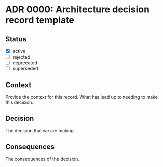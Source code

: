 <!-- File format adr/adr-0000-project-keyword.md -->

# ADR 0000: Architecture decision record template

## Status

- [x] active
- [ ] rejected
- [ ] deprecated
- [ ] superseded

## Context

Provide the context for this record. What has lead up to needing to make this decision.

## Decision

The decision that we are making.

## Consequences

The consequences of the decision.
